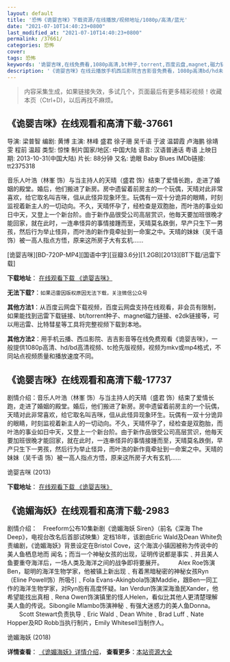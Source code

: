 ```yaml
---
layout: default
title: '恐怖《诡婴吉咪》下载资源/在线播放/视频地址/1080p/高清/蓝光'
date: "2021-07-10T14:40:23+0800"
last_modified_at: "2021-07-10T14:40:23+0800"
permalink: /37661/
categories: 恐怖
cover:
tags: 恐怖
keywords: '诡婴吉咪,在线免费看,1080p高清,bt种子,torrent,百度云盘,magnet,磁力链,迅雷下载资源'
description: '《诡婴吉咪》在线云播放手机西瓜影院吉吉影音免费看，1080p高清bd/hd未删减完整版和tc抢先枪版，mkv/mp4格式，附带bt/torrent种子、magnet/磁力链、百度云盘、网盘资源迅雷下载链接'
---
```


>内容采集生成，如果链接失效，多试几个，页面最后有更多精彩视频！收藏本页（Ctrl+D)，以后再找不麻烦。


## 《诡婴吉咪》在线观看和高清下载-37661

导演: 梁普智 编剧: 黄博 主演: 林峰 盛君 徐子珊 吴千语 于波 温碧霞 卢海鹏 徐靖雯 程前 温超 类型: 惊悚 制片国家/地区: 中国大陆 语言: 汉语普通话 粤语 上映日期: 2013-10-31(中国大陆) 片长: 88分钟 又名: 诡眼 Baby Blues IMDb链接: tt2375318

音乐人叶浩（林峯 饰）与当主持人的天晴（盛君 饰）结束了爱情长跑，走进了婚姻的殿堂。婚后，他们搬进了新房。房中遗留着前房主的一个玩偶，天晴对此非常喜欢，给它取名叫吉咪，伹从此怪异现象环生。玩偶有一双十分诡异的眼睛，时刻监视着新主人的一切动向。不久，天晴怀孕了，经检查是双胞胎，而叶浩的事业如日中天，又登上一个新台阶。由于新作品很受公司高层赏识，他毎天要加班很晚才能回家，就在此时，一连串怪异的事情接踵而至，天晴莫名跌倒，早产只生下一男孩，然后行为举止怪异，而叶浩的新作竟牵扯到一命案之中。天晴的妹妹（吴千语 饰）被一高人指点方悟，原来这所房子大有玄机……


[诡婴吉咪][BD-720P-MP4][国语中字][豆瓣3.6分][1.2GB][2013][BT下载/迅雷下载]

**下载地址**： [在线观看下载 《诡婴吉咪》](https://www.btdx8.com/torrent/baby_blues_2013.html) 


**无法下载?**：`如果迅雷因版权原因无法下载，关注微信公众号 `

**其他方法1**：从百度云网盘下载视频，百度云网盘支持在线观看，非会员有限制，如果能找到迅雷下载链接、bt/torrent种子、magnet磁力链接、e2dk链接等，可以用迅雷、比特彗星等工具将完整视频下载到本地。

**其他方法2**：用手机云播、西瓜影院、吉吉影音等在线免费观看《诡婴吉咪》，一般提供1080p高清、hd/bd高清视频、tc抢先版视频，视频为mkv或mp4格式，不同站点视频质量和播放速度不同。


## 《诡婴吉咪》在线观看和高清下载-17737

剧情介绍：音乐人叶浩（林峯 饰）与当主持人的天晴（盛君 饰）结束了爱情长跑，走进了婚姻的殿堂。婚后，他们搬进了新房。房中遗留着前房主的一个玩偶，天晴对此非常喜欢，给它取名叫吉咪，伹从此怪异现象环生。玩偶有一双十分诡异的眼睛，时刻监视着新主人的一切动向。不久，天晴怀孕了，经检查是双胞胎，而叶浩的事业如日中天，又登上一个新台阶。由于新作品很受公司高层赏识，他毎天要加班很晚才能回家，就在此时，一连串怪异的事情接踵而至，天晴莫名跌倒，早产只生下一男孩，然后行为举止怪异，而叶浩的新作竟牵扯到一命案之中。天晴的妹妹（吴千语 饰）被一高人指点方悟，原来这所房子大有玄机......


诡婴吉咪 (2013)

**下载地址**： [在线观看下载 《诡婴吉咪》](https://www.btbtdy.me/btdy/dy3441.html) 


## 《诡媚海妖》在线观看和高清下载-2983

剧情介绍：　Freeform公布10集新剧《诡媚海妖 Siren》（前名《深海 The Deep》，电视台改名后首部试映集）定档18年，该剧由Eric Wald及Dean White负责编剧，《诡媚海妖》背景设定在Bristol Cove，这个海滨小镇因被称为传说中的美人鱼栖息地而 闻名；而当一个神秘女孩的出现，证明传说都是事实﹑并且美人鱼要重夺海洋后，一场人类及海洋之间的战争即将要展开。  　　Alex Roe饰演Ben，聪明的海洋生物学家，他被镇上新出现﹑有着黑暗秘密的神秘女孩Ryn（Eline Powell饰）所吸引﹑Fola Evans-Akingbola饰演Maddie，跟Ben一同工作的海洋生物学家，对Ryn抱有高度怀疑。Ian Verdun饰演深海渔民Xander，他希望能找出真相﹑Rena Owen饰演镇里的怪人Helen，看似比其他人更清楚理解美人鱼的传说。Sibongile Mlambo饰演神秘﹑有强大迷惑力的美人鱼Donna。  　　Scott Stewart负责执导﹑Eric Wald﹑Dean White﹑Brad Luff﹑Nate Hopper及RD Robb当执行制片，Emily Whitesell当制作人。


诡媚海妖 (2018)

**详情查看**： [《诡媚海妖》详情介绍](/movie/2983/)， **查看更多**：[本站资源大全](/movie/t/all/)

